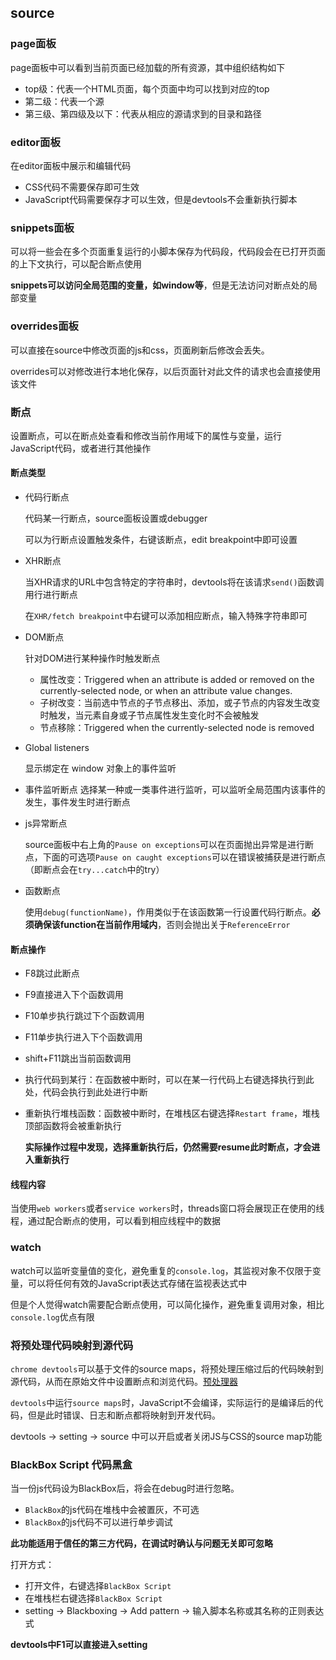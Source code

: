 ## source

### page面板

page面板中可以看到当前页面已经加载的所有资源，其中组织结构如下

* top级：代表一个HTML页面，每个页面中均可以找到对应的top
* 第二级：代表一个源
* 第三级、第四级及以下：代表从相应的源请求到的目录和路径

### editor面板

在editor面板中展示和编辑代码

* CSS代码不需要保存即可生效
* JavaScript代码需要保存才可以生效，但是devtools不会重新执行脚本

### snippets面板

可以将一些会在多个页面重复运行的小脚本保存为代码段，代码段会在已打开页面的上下文执行，可以配合断点使用

**snippets可以访问全局范围的变量，如window等**，但是无法访问对断点处的局部变量

### overrides面板

可以直接在source中修改页面的js和css，页面刷新后修改会丢失。

overrides可以对修改进行本地化保存，以后页面针对此文件的请求也会直接使用该文件

### 断点

设置断点，可以在断点处查看和修改当前作用域下的属性与变量，运行JavaScript代码，或者进行其他操作

#### 断点类型

* 代码行断点

	代码某一行断点，source面板设置或debugger

	可以为行断点设置触发条件，右键该断点，edit breakpoint中即可设置

* XHR断点

	当XHR请求的URL中包含特定的字符串时，devtools将在该请求`send()`函数调用行进行断点

	在`XHR/fetch breakpoint`中右键可以添加相应断点，输入特殊字符串即可

* DOM断点

	针对DOM进行某种操作时触发断点
	- 属性改变：Triggered when an attribute is added or removed on the currently-selected node, or when an attribute value changes.
	- 子树改变：当前选中节点的子节点移出、添加，或子节点的内容发生改变时触发，当元素自身或子节点属性发生变化时不会被触发
	- 节点移除：Triggered when the currently-selected node is removed
* Global listeners

	显示绑定在 window 对象上的事件监听

* 事件监听断点
	选择某一种或一类事件进行监听，可以监听全局范围内该事件的发生，事件发生时进行断点

* js异常断点

	source面板中右上角的`Pause on exceptions`可以在页面抛出异常是进行断点，下面的可选项`Pause on caught exceptions`可以在错误被捕获是进行断点（即断点会在`try...catch`中的try）

* 函数断点

	使用`debug(functionName)`，作用类似于在该函数第一行设置代码行断点。**必须确保该function在当前作用域内**，否则会抛出关于`ReferenceError`

#### 断点操作

* F8跳过此断点
* F9直接进入下个函数调用
* F10单步执行跳过下个函数调用
* F11单步执行进入下个函数调用
* shift+F11跳出当前函数调用
* 执行代码到某行：在函数被中断时，可以在某一行代码上右键选择执行到此处，代码会执行到此处进行中断
* 重新执行堆栈函数：函数被中断时，在堆栈区右键选择`Restart frame`，堆栈顶部函数将会被重新执行

	**实际操作过程中发现，选择重新执行后，仍然需要resume此时断点，才会进入重新执行**

#### 线程内容

当使用`web workers`或者`service workers`时，threads窗口将会展现正在使用的线程，通过配合断点的使用，可以看到相应线程中的数据

### watch

watch可以监听变量值的变化，避免重复的`console.log`，其监视对象不仅限于变量，可以将任何有效的JavaScript表达式存储在监视表达式中

但是个人觉得watch需要配合断点使用，可以简化操作，避免重复调用对象，相比`console.log`优点有限

### 将预处理代码映射到源代码

`chrome devtools`可以基于文件的source maps，将预处理压缩过后的代码映射到源代码，从而在原始文件中设置断点和浏览代码。[预处理器](https://developers.google.com/web/tools/setup/setup-preprocessors#debugging-and-editing-preprocessed-content)

`devtools`中运行`source maps`时，JavaScript不会编译，实际运行的是编译后的代码，但是此时错误、日志和断点都将映射到开发代码。

devtools -> setting -> source 中可以开启或者关闭JS与CSS的source map功能

### BlackBox Script 代码黑盒

当一份js代码设为BlackBox后，将会在debug时进行忽略。

* `BlackBox`的js代码在堆栈中会被置灰，不可选
* `BlackBox`的js代码不可以进行单步调试

**此功能适用于信任的第三方代码，在调试时确认与问题无关即可忽略**

打开方式：
* 打开文件，右键选择`BlackBox Script`
* 在堆栈栏右键选择`BlackBox Script`
* setting -> Blackboxing -> Add pattern -> 输入脚本名称或其名称的正则表达式

**devtools中F1可以直接进入setting**
